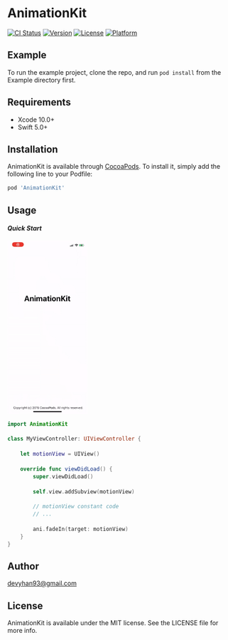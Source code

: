 # AnimationKit

[![CI Status](https://img.shields.io/travis/devyhan93@gmail.com/AnimationKit.svg?style=flat)](https://travis-ci.org/devyhan93@gmail.com/AnimationKit)
[![Version](https://img.shields.io/cocoapods/v/AnimationKit.svg?style=flat)](https://cocoapods.org/pods/AnimationKit)
[![License](https://img.shields.io/cocoapods/l/AnimationKit.svg?style=flat)](https://cocoapods.org/pods/AnimationKit)
[![Platform](https://img.shields.io/cocoapods/p/AnimationKit.svg?style=flat)](https://cocoapods.org/pods/AnimationKit)

## Example

To run the example project, clone the repo, and run `pod install` from the Example directory first.

## Requirements

- Xcode 10.0+
- Swift 5.0+

## Installation

AnimationKit is available through [CocoaPods](https://cocoapods.org). To install
it, simply add the following line to your Podfile:

```ruby
pod 'AnimationKit'
```

## Usage
#### *Quick Start*

<p align="center" style="display: flex;justify-content: space-between;">
  <img width="180" src="./images/FadeIn.gif" alt="LOGIN_2nd" style="zoom: 100%;" />
</P>

```swift
import AnimationKit

class MyViewController: UIViewController {

    let motionView = UIView()

    override func viewDidLoad() {
        super.viewDidLoad()

        self.view.addSubview(motionView)
        
        // motionView constant code
        // ...

        ani.fadeIn(target: motionView)
    }
}
```

## Author

devyhan93@gmail.com

## License

AnimationKit is available under the MIT license. See the LICENSE file for more info.
